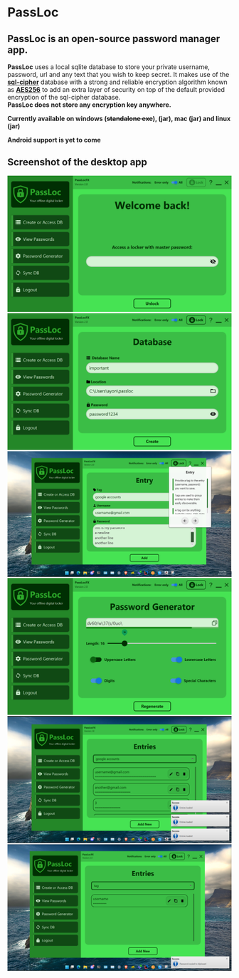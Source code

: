 # PassLoc

## PassLoc is an open-source password manager app.

**PassLoc** uses a local sqlite database to store your private username, password, url and any text that you wish to keep secret. It makes use of the [**sql-cipher**](https://github.com/sqlcipher/sqlcipher) database with a strong and reliable encryption algorithm known as [**AES256**](https://en.wikipedia.org/wiki/Advanced_Encryption_Standard) to add an extra layer of security on top of the default provided encryption of the sql-cipher database.<br> **PassLoc does not store any encryption key anywhere.**

**Currently available on windows (~~standalone exe~~), (jar), mac (jar) and linux (jar)**

**Android support is yet to come**

## Screenshot of the desktop app
![image1](/screenshots2/1.png)<br>
![image1](/screenshots2/2.png)<br>
![image1](/screenshots2/3.png)<br>
![image1](/screenshots2/4.png)<br>
![image1](/screenshots2/5.png)<br>
![image1](/screenshots2/6.png)<br>
